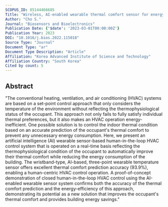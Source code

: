 ```yaml
---
SCOPUS_ID: 85144466685
Title: "Wireless, AI-enabled wearable thermal comfort sensor for energy-efficient, human-in-the-loop control of indoor temperature"
Author: "Cho S."
Journal: "Biosensors and Bioelectronics"
Publication Date: {'$date': '2023-03-01T00:00:00Z'}
Publication Year: 2023
DOI: "10.1016/j.bios.2022.115018"
Source Type: "Journal"
Document Type: "ar"
Document Type Description: "Article"
Affiliation: "Korea Advanced Institute of Science and Technology"
Affiliation Country: "South Korea"
Cited by count: 5
---
```


## Abstract
"The conventional heating, ventilation, and air conditioning (HVAC) systems are based on a set-point control approach that only considers the temperature of the environment without reflecting the thermophysiological status of the occupant. This approach not only fails to fully satisfy individual thermal preferences, but it also makes an HVAC operation energy-inefficient. One possible solution is to control the indoor thermal condition based on an accurate prediction of the occupant's thermal comfort to prevent any unnecessary energy consumption. Here, we present an artificial intelligence (AI) wearable sensor-based human-in-the-loop HVAC control system that is operated on a real-time basis reflecting the thermophysiological condition of the occupant to automatically improve their thermal comfort while reducing the energy consumption of the building. The wristband-type, AI-based, three-point wearable temperature sensor offers excellent thermal comfort prediction accuracy (93.9%), enabling a human-centric HVAC control operation. A proof-of-concept demonstration of closed human-in-the-loop HVAC control using the AI-enabled wearable sensor system confirms both the accuracy of the thermal comfort prediction and the energy-efficiency of this approach, demonstrating its potential as a new solution that improves the occupant's thermal comfort and provides building energy savings."
